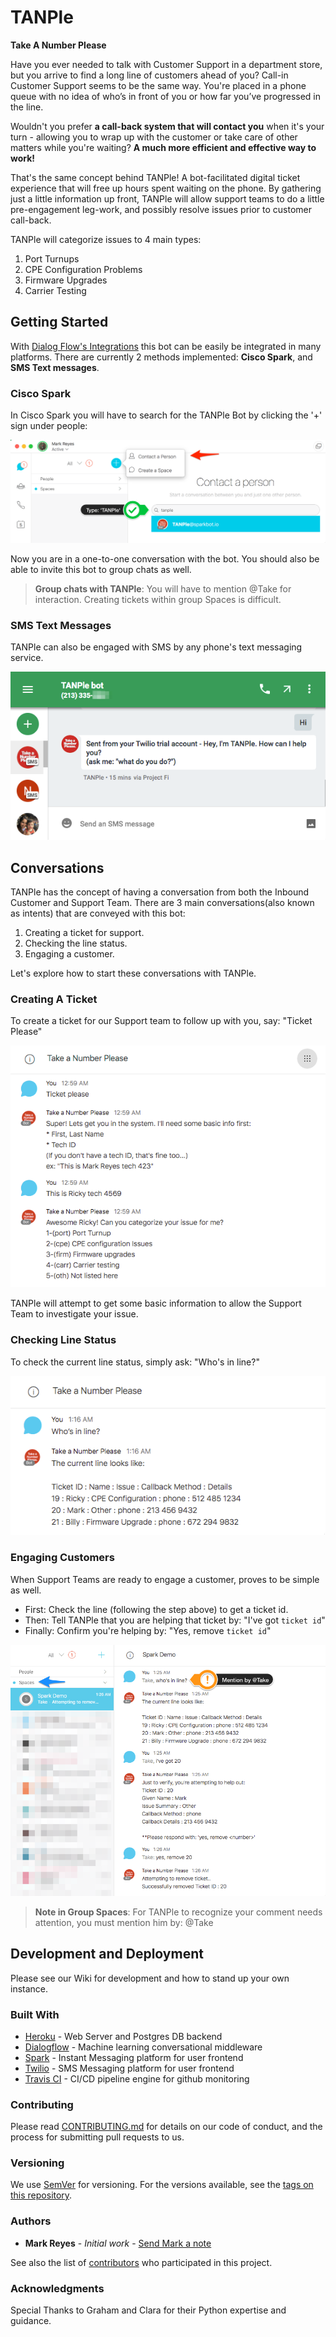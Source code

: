 # TANPle 
**Take A Number Please**

Have you ever needed to talk with Customer Support in a department store, but you arrive to find a long line of customers ahead of you? Call-in Customer Support seems to be the same way. You're placed in a phone queue with no idea of who’s in front of you or how far you’ve progressed in the line. 

Wouldn't you prefer **a call-back system that will contact you** when it's your turn - allowing you to wrap up with the customer or take care of other matters while you're waiting? **A much more efficient and effective way to work!**

That's the same concept behind TANPle! A bot-facilitated digital ticket experience that will free up hours spent waiting on the phone. By gathering just a little information up front, TANPle will allow support teams to do a little pre-engagement leg-work, and possibly resolve issues prior to customer call-back. 

TANPle will categorize issues to 4 main types:

  1) Port Turnups
  2) CPE Configuration Problems
  3) Firmware Upgrades
  4) Carrier Testing


Getting Started
------------
With [Dialog Flow's Integrations](https://dialogflow.com/docs/integrations/) this bot can be easily be integrated in many platforms.
There are currently 2 methods implemented: **Cisco Spark**, and **SMS Text messages**. 

### Cisco Spark

In Cisco Spark you will have to search for the TANPle Bot by clicking the '+' sign under people: 

![Getting Started Spark](www/getting_started_spark.png)

Now you are in a one-to-one conversation with the bot.
You should also be able to invite this bot to group chats as well.

> **Group chats with TANPle**: You will have to mention @Take for interaction. Creating tickets within group Spaces is difficult. 

### SMS Text Messages

TANPle can also be engaged with SMS by any phone's text messaging service. 

![Getting_Started_SMS](www/getting_started_sms.png)

Conversations
------------
TANPle has the concept of having a conversation from both the Inbound Customer and Support Team. 
There are 3 main conversations(also known as intents) that are conveyed with this bot: 

1) Creating a ticket for support.
2) Checking the line status.
3) Engaging a customer.

Let's explore how to start these conversations with TANPle.

### Creating A Ticket
To create a ticket for our Support team to follow up with you, say: "Ticket Please"

![Convo Ticket Please](www/convo_ticket_please.png)

TANPle will attempt to get some basic information to allow the Support Team to investigate your issue.

### Checking Line Status
To check the current line status, simply ask: "Who's in line?"

![Convo Line Status](www/convo_line.png)

### Engaging Customers
When Support Teams are ready to engage a customer, proves to be simple as well. 

* First: Check the line (following the step above) to get a ticket id. 
* Then: Tell TANPle that you are helping that ticket by: "I've got `ticket id`"
* Finally: Confirm you're helping by: "Yes, remove `ticket id`"

![Convo Engagment](www/convo_delete.png)

> **Note in Group Spaces**: For TANPle to recognize your comment needs attention, you must mention him by: @Take
  

Development and Deployment
------------
Please see our Wiki for development and how to stand up your own instance. 

### Built With

* [Heroku](https://www.heroku.com/) - Web Server and Postgres DB backend
* [Dialogflow](https://dialogflow.com/) - Machine learning conversational middleware
* [Spark](https://developer.ciscospark.com/) - Instant Messaging platform for user frontend
* [Twilio](https://www.twilio.com/) - SMS Messaging platform for user frontend
* [Travis CI](https://travis-ci.org/) - CI/CD pipeline engine for github monitoring

### Contributing

Please read [CONTRIBUTING.md](https://gist.github.com/PurpleBooth/b24679402957c63ec426) for details on our code of conduct, and the process for submitting pull requests to us.

### Versioning

We use [SemVer](http://semver.org/) for versioning. For the versions available, see the [tags on this repository](https://github.com/your/project/tags).

### Authors

* **Mark Reyes** - *Initial work* - [Send Mark a note](mailto:mark.reyes@charter.com)

See also the list of [contributors](https://github.com/your/project/contributors) who participated in this project.

### Acknowledgments

Special Thanks to Graham and Clara for their Python expertise and guidance. 
